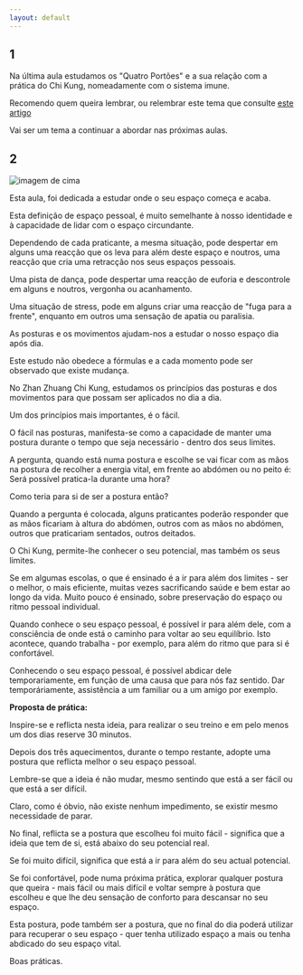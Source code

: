 ```yaml
---
layout: default
---
```


## 1

Na última aula estudamos os "Quatro Portões" e a sua relação com a prática do Chi Kung, nomeadamente com o sistema imune.

Recomendo quem queira lembrar, ou relembrar este tema que consulte [este artigo](http://lourencoazevedo.com/2014/04/10/circular2.html)

Vai ser um tema a continuar a abordar nas próximas aulas. 

## 2

![imagem de cima](semana4-jpg.jpg)

Esta aula, foi dedicada a estudar onde o seu espaço começa e acaba.

Esta definição de espaço pessoal, é muito semelhante à nosso identidade e à capacidade de lidar com o espaço circundante. 

Dependendo de cada praticante, a mesma situação, pode despertar em alguns uma reacção que os leva para além deste espaço e noutros, uma reacção que cria uma retracção nos seus espaços pessoais.

Uma pista de dança, pode despertar uma reacção de euforia e descontrole em alguns e noutros, vergonha ou acanhamento. 

Uma situação de stress, pode em alguns criar uma reacção de "fuga para a frente", enquanto em outros uma sensação de apatia ou paralisia.

As posturas e os movimentos ajudam-nos a estudar o nosso espaço dia após dia. 

Este estudo não obedece a fórmulas e a cada momento pode ser observado que existe mudança. 

No Zhan Zhuang Chi Kung, estudamos os princípios das posturas e dos movimentos para que possam ser aplicados no dia a dia.

Um dos princípios mais importantes, é o fácil. 

O fácil nas posturas, manifesta-se como a capacidade de manter uma postura durante o tempo que seja necessário - dentro dos seus limites. 

A pergunta, quando está numa postura e escolhe se vai ficar com as mãos na postura de recolher a energia vital, em frente ao abdómen ou no peito é: Será possível pratica-la durante uma hora? 

Como teria para si de ser a postura então? 

Quando a pergunta é colocada, alguns praticantes poderão responder que as mãos ficariam à altura do abdómen, outros com as mãos no abdómen, outros que praticariam sentados, outros deitados. 

O Chi Kung, permite-lhe conhecer o seu potencial, mas também os seus limites. 

Se em algumas escolas, o que é ensinado é a ir para além dos limites - ser o melhor, o mais eficiente, muitas vezes sacrificando saúde e bem estar ao longo da vida. Muito pouco é ensinado, sobre preservação do espaço ou ritmo pessoal individual. 

Quando conhece o seu espaço pessoal, é possível ir para além dele, com a consciência de onde está o caminho para voltar ao seu equilíbrio. Isto acontece, quando trabalha - por exemplo, para além do ritmo que para si é confortável. 

Conhecendo o seu espaço pessoal, é possível abdicar dele temporariamente, em função de uma causa que para nós faz sentido. Dar temporáriamente, assistência a um familiar ou a um amigo por exemplo. 

**Proposta de prática:**

Inspire-se e reflicta nesta ideia, para realizar o seu treino e em pelo menos um dos dias reserve 30 minutos. 

Depois dos três aquecimentos, durante o tempo restante, adopte uma postura que reflicta melhor o seu espaço pessoal.

Lembre-se que a ideia é não mudar, mesmo sentindo que está a ser fácil ou que está a ser difícil. 

Claro, como é óbvio, não existe nenhum impedimento, se existir mesmo necessidade de parar. 

No final, reflicta se a postura que escolheu foi muito fácil - significa que a ideia que tem de si, está abaixo do seu potencial real. 

Se foi muito difícil, significa que está a ir para além do seu actual potencial. 

Se foi confortável, pode numa próxima prática, explorar qualquer postura que queira - mais fácil ou mais difícil e voltar sempre à postura que escolheu e que lhe deu sensação de conforto para descansar no seu espaço.

Esta postura, pode também ser a postura, que no final do dia poderá utilizar para recuperar o seu espaço - quer tenha utilizado espaço a mais ou tenha abdicado do seu espaço vital. 

Boas práticas.
